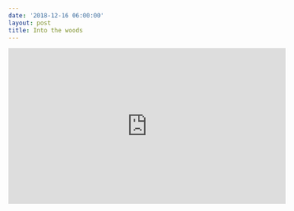 ```yaml
---
date: '2018-12-16 06:00:00'
layout: post
title: Into the woods
---
```


<iframe width="560" height="315" src="https://www.youtube-nocookie.com/embed/bYVcbA7Ql3o" frameborder="0" allow="accelerometer; autoplay; encrypted-media; gyroscope; picture-in-picture" allowfullscreen></iframe>